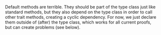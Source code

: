 Default methods are terrible. They should be part of the type class just like standard methods, but they also depend on the type class in order to call other trait methods, creating a cyclic dependency. For now, we just declare them outside of (after) the type class, which works for all current proofs, but can create problems (see below).
